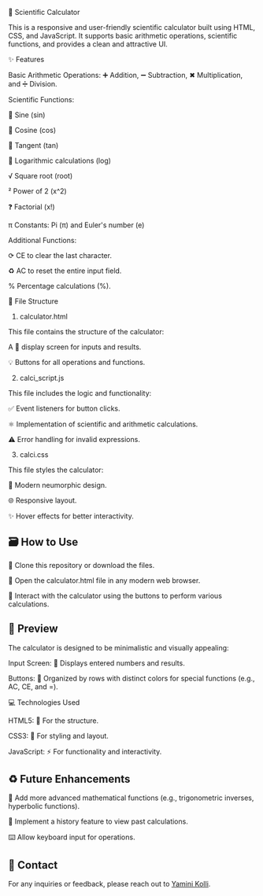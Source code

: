 🔢 Scientific Calculator

This is a responsive and user-friendly scientific calculator built using HTML, CSS, and JavaScript. It supports basic arithmetic operations, scientific functions, and provides a clean and attractive UI.

✨ Features

Basic Arithmetic Operations: ➕ Addition, ➖ Subtraction, ✖ Multiplication, and ➗ Division.

Scientific Functions:

🔢 Sine (sin)

🔢 Cosine (cos)

🔢 Tangent (tan)

🔢 Logarithmic calculations (log)

√ Square root (root)

² Power of 2 (x^2)

❓ Factorial (x!)

π Constants: Pi (π) and Euler's number (e)

Additional Functions:

⟳ CE to clear the last character.

♻ AC to reset the entire input field.

% Percentage calculations (%).

📁 File Structure

1. calculator.html

This file contains the structure of the calculator:

A 🔢 display screen for inputs and results.

💡 Buttons for all operations and functions.

2. calci_script.js

This file includes the logic and functionality:

✅ Event listeners for button clicks.

⚛ Implementation of scientific and arithmetic calculations.

⚠️ Error handling for invalid expressions.

3. calci.css

This file styles the calculator:

🌈 Modern neumorphic design.

🌐 Responsive layout.

✨ Hover effects for better interactivity.

## 🗃️ How to Use

🔁 Clone this repository or download the files.

🔗 Open the calculator.html file in any modern web browser.

🔐 Interact with the calculator using the buttons to perform various calculations.

## 🌄 Preview

The calculator is designed to be minimalistic and visually appealing:

Input Screen: 🔢 Displays entered numbers and results.

Buttons: 🎈 Organized by rows with distinct colors for special functions (e.g., AC, CE, and =).

💻 Technologies Used

HTML5: 🔄 For the structure.

CSS3: 🌈 For styling and layout.

JavaScript: ⚡️ For functionality and interactivity.

## ♻ Future Enhancements

🔄 Add more advanced mathematical functions (e.g., trigonometric inverses, hyperbolic functions).

🔐 Implement a history feature to view past calculations.

⌨️ Allow keyboard input for operations.
## 📧 Contact

For any inquiries or feedback, please reach out to [Yamini Kolli](kolliyamini.22.csm@anits.edu.in).
